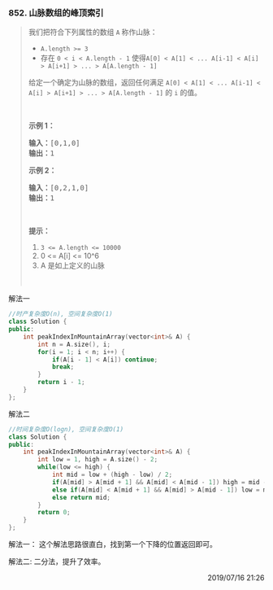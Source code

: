 ### 852. 山脉数组的峰顶索引
> <div class="content__2ebE"><p>我们把符合下列属性的数组&nbsp;<code>A</code>&nbsp;称作山脉：</p>
> 
> <ul>
> 	<li><code>A.length &gt;= 3</code></li>
> 	<li>存在 <code>0 &lt; i&nbsp;&lt; A.length - 1</code> 使得<code>A[0] &lt; A[1] &lt; ... A[i-1] &lt; A[i] &gt; A[i+1] &gt; ... &gt; A[A.length - 1]</code></li>
> </ul>
> 
> <p>给定一个确定为山脉的数组，返回任何满足&nbsp;<code>A[0] &lt; A[1] &lt; ... A[i-1] &lt; A[i] &gt; A[i+1] &gt; ... &gt; A[A.length - 1]</code>&nbsp;的 <code>i</code>&nbsp;的值。</p>
> 
> <p>&nbsp;</p>
> 
> <p><strong>示例 1：</strong></p>
> 
> <pre><strong>输入：</strong>[0,1,0]
> <strong>输出：</strong>1
> </pre>
> 
> <p><strong>示例 2：</strong></p>
> 
> <pre><strong>输入：</strong>[0,2,1,0]
> <strong>输出：</strong>1</pre>
> 
> <p>&nbsp;</p>
> 
> <p><strong>提示：</strong></p>
> 
> <ol>
> 	<li><code>3 &lt;= A.length &lt;= 10000</code></li>
> 	<li>0 &lt;= A[i] &lt;= 10^6</li>
> 	<li>A 是如上定义的山脉</li>
> </ol>
> 
> <p>&nbsp;</p>
> </div>

解法一
```cpp
//时产复杂度O(n), 空间复杂度O(1)
class Solution {
public:
    int peakIndexInMountainArray(vector<int>& A) {
        int n = A.size(), i;
        for(i = 1; i < n; i++) {
            if(A[i - 1] < A[i]) continue;
            break;
        }
        return i - 1;
    }
};
```

解法二
```cpp
//时间复杂度O(logn), 空间复杂度O(1)
class Solution {
public:
    int peakIndexInMountainArray(vector<int>& A) {
        int low = 1, high = A.size() - 2;
        while(low <= high) {
            int mid = low + (high - low) / 2;
            if(A[mid] > A[mid + 1] && A[mid] < A[mid - 1]) high = mid - 1;
            else if(A[mid] < A[mid + 1] && A[mid] > A[mid - 1]) low = mid + 1;
            else return mid;
        }
        return 0;
    }
};
```
解法一：
这个解法思路很直白，找到第一个下降的位置返回即可。

解法二:
二分法，提升了效率。

<div style="text-align: right"> 2019/07/16 21:26 </div>